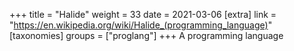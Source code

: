 +++
title = "Halide"
weight = 33
date = 2021-03-06
[extra]
link = "https://en.wikipedia.org/wiki/Halide_(programming_language)"
[taxonomies]
groups = ["proglang"]
+++
A programming language

